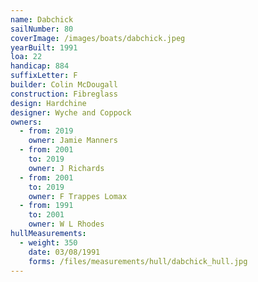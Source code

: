 ```yaml
---
name: Dabchick
sailNumber: 80
coverImage: /images/boats/dabchick.jpeg
yearBuilt: 1991
loa: 22
handicap: 884
suffixLetter: F
builder: Colin McDougall
construction: Fibreglass
design: Hardchine
designer: Wyche and Coppock
owners:
  - from: 2019
    owner: Jamie Manners
  - from: 2001
    to: 2019
    owner: J Richards
  - from: 2001
    to: 2019
    owner: F Trappes Lomax
  - from: 1991
    to: 2001
    owner: W L Rhodes
hullMeasurements:
  - weight: 350
    date: 03/08/1991
    forms: /files/measurements/hull/dabchick_hull.jpg
---
```


